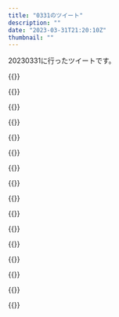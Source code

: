 ```yaml
---
title: "0331のツイート"
description: ""
date: "2023-03-31T21:20:10Z"
thumbnail: ""
---
```

20230331に行ったツイートです。
<!--more-->
{{<tweetlike text="エースコンバットの高度上げちゃいけないミッション常にやってる状態か" screenname="jme/k.h (@JME_KH)" url="https://twitter.com/JME_KH/status/1641577323538579457?ref_src=twsrc%5Etfw" date="March 30 2023">}}

{{<tweetlike text="ライザ3からエグゼまで2週間しかない感覚でいたからクリア厳しいと思って寄り道多めでやってたけどもう1週間あったか\nならまあしっかりと上手くやれば間に合うかな" screenname="jme/k.h (@JME_KH)" url="https://twitter.com/JME_KH/status/1641578586267328512?ref_src=twsrc%5Etfw" date="March 30 2023">}}

{{<tweetlike text="やっぱりウクライナの「非武装化」と「非ナチ化」は入ってくるんだな" screenname="jme/k.h (@JME_KH)" url="https://twitter.com/JME_KH/status/1641598736257396737?ref_src=twsrc%5Etfw" date="March 30 2023">}}

{{<tweetlike text="映る地域いいなあ\nいや、まあ、今さらすごい見たいかっていうとそれほどではあるけど、気軽に見れないっていう点で希少性が上がってるからな" screenname="jme/k.h (@JME_KH)" url="https://twitter.com/JME_KH/status/1641606747558379521?ref_src=twsrc%5Etfw" date="March 30 2023">}}

{{<tweetlike text="法的には問題ないのがほぼ明らかだけど、法律ではなく自分の論理というか倫理観的にどうか考えてみるか" screenname="jme/k.h (@JME_KH)" url="https://twitter.com/JME_KH/status/1641609284701294592?ref_src=twsrc%5Etfw" date="March 30 2023">}}

{{<tweetlike text="例えAIの仕組みが今みたいな方法じゃなくて学習した画像データをそのまま持ってるような仕組みだったとしても、出てきた絵が違えば絵それ自体には文句を言うことはできないと思う。\nで、問題はそのAI自体とそれを使うことが悪かどうか。個人が画像をダウンロードするのはセーフだと考えたい" screenname="jme/k.h (@JME_KH)" url="https://twitter.com/JME_KH/status/1641611851397234688?ref_src=twsrc%5Etfw" date="March 30 2023">}}

{{<tweetlike text="それとは別に、人が見た絵から影響を受けて絵を描いても当然問題ない。\nうーん、やっぱり自分の考えだと、絵がそのまま、とかでもなければ、学習元データの入手方法に問題がある（有料でしか見れない絵をお金を払わずに入手してる）場合ぐらいしか… https://t.co/5GyKVFykXc" screenname="jme/k.h (@JME_KH)" url="https://twitter.com/JME_KH/status/1641611856820461568?ref_src=twsrc%5Etfw" date="March 30 2023">}}

{{<tweetlike text="するのと大差ないと思ってるからで、それが違うとするとどう違ってそれの何が問題なのかをさらに考える必要があるな。記憶力がすごく良くて見たままの絵を描ける人は存在自体あってはいけないのか" screenname="jme/k.h (@JME_KH)" url="https://twitter.com/JME_KH/status/1641611861551648768?ref_src=twsrc%5Etfw" date="March 30 2023">}}

{{<tweetlike text="見られるのはいいけど機械学習されたくないを認めるかどうか、まあ認められたほうがいいとは思うからrobot.txtみたいなので集められなくなる仕組みがあってもいいか？\nいや、前提の機械学習されたくないって気持ちを正当化できる論理が自… https://t.co/eDWjQox5pK" screenname="jme/k.h (@JME_KH)" url="https://twitter.com/JME_KH/status/1641616892598304769?ref_src=twsrc%5Etfw" date="March 30 2023">}}

{{<tweetlike text="いや、この感覚はもっとAIは発展しなければならないっていう考えから出てきてる気がするな" screenname="jme/k.h (@JME_KH)" url="https://twitter.com/JME_KH/status/1641630166417027077?ref_src=twsrc%5Etfw" date="March 30 2023">}}

{{<tweetlike text="結局見えない部分を想像で補ってるわけだからなあ" screenname="jme/k.h (@JME_KH)" url="https://twitter.com/JME_KH/status/1641643022160130049?ref_src=twsrc%5Etfw" date="March 30 2023">}}

{{<tweetlike text="ライザ3、多分まだ中盤だけど苦戦ではないけど戦闘に時間がかかったからそろそろちょっとアイテム力入れて見直さないと駄目そう" screenname="jme/k.h (@JME_KH)" url="https://twitter.com/JME_KH/status/1641789649457942531?ref_src=twsrc%5Etfw" date="March 31 2023">}}

{{<tweetlike text="あ、エイプリルフールなのか" screenname="jme/k.h (@JME_KH)" url="https://twitter.com/JME_KH/status/1641829576258260994?ref_src=twsrc%5Etfw" date="March 31 2023">}}

{{<tweetlike text="「Fate/Grail League」\nFGO最新作！370騎を超える\n英霊たちによる野球大会、ここに開幕！\n\n※公式をチェック→(https://t.co/kRAGiSli1P)\n#FGO #FateGL #英霊ナイン https://t.co/G53O9Jc0iX" screenname="jme/k.h (@JME_KH)" url="https://twitter.com/JME_KH/status/1641833534649417729?ref_src=twsrc%5Etfw" date="March 31 2023">}}

{{<tweetlike text="「Fate/Grail League」\nFGO最新作！370騎を超える\n英霊たちによる野球大会、ここに開幕！\n\n※公式をチェック→(https://t.co/kRAGiSli1P)\n#FGO #FateGL #英霊ナイン https://t.co/gVjZKiDZqC" screenname="jme/k.h (@JME_KH)" url="https://twitter.com/JME_KH/status/1641849874957373440?ref_src=twsrc%5Etfw" date="March 31 2023">}}

{{<tweetlike text="まあ面子こんなもんか\n「Fate/Grail League」\nFGO最新作！370騎を超える\n英霊たちによる野球大会、ここに開幕！\n\n※公式をチェック→(https://t.co/kRAGiSli1P)\n#FGO #FateGL… https://t.co/DjdJb1jSdd" screenname="jme/k.h (@JME_KH)" url="https://twitter.com/JME_KH/status/1641858388031332359?ref_src=twsrc%5Etfw" date="March 31 2023">}}

